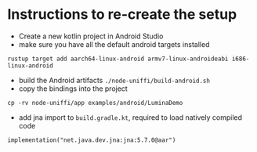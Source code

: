 # Instructions to re-create the setup

- Create a new kotlin project in Android Studio
- make sure you have all the default android targets installed

```
rustup target add aarch64-linux-android armv7-linux-androideabi i686-linux-android
```

- build the Android artifacts `./node-uniffi/build-android.sh`
- copy the bindings into the project

```
cp -rv node-uniffi/app examples/android/LuminaDemo
```

- add jna import to `build.gradle.kt`, required to load natively compiled code

```
implementation("net.java.dev.jna:jna:5.7.0@aar")
```
